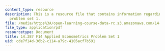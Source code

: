 ```yaml
---
content_type: resource
description: This is a resource file that contains information regarding applied econometrics
  problem set 1.
file: /media/https%3A/open-learning-course-data-rc.s3.amazonaws.com/14-387-applied-econometrics-mostly-harmless-big-data-fall-2014/cde7f14d36b2c114a79c4105acf7b591_MIT14_387F14_Problemset1.pdf
file_type: application/pdf
resourcetype: Document
title: 14.387 F14 Applied Econometrics Problem Set 1
uid: cde7f14d-36b2-c114-a79c-4105acf7b591
---
```

